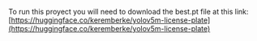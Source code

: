 To run this proyect you will need to download the best.pt file at this link: 
[https://huggingface.co/keremberke/yolov5m-license-plate](https://huggingface.co/keremberke/yolov5m-license-plate)


